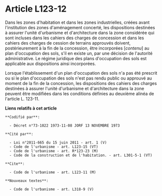 # Article L123-12

Dans les zones d'habitation et dans les zones industrielles, créées avant l'institution des zones d'aménagement concerté, les
dispositions destinées à assurer l'unité d'urbanisme et d'architecture dans la zone considérée qui sont incluses dans les
cahiers des charges de concession et dans les cahiers des charges de cession de terrains approuvés doivent, postérieurement à
la fin de la concession, être incorporées [*contenu*] au plan d'occupation des sols, s'il en existe un, par une décision de
l'autorité administrative. Le régime juridique des plans d'occupation des sols est applicable aux dispositions ainsi
incorporées.

Lorsque l'établissement d'un plan d'occupation des sols n'a pas été prescrit ou si le plan d'occupation des sols n'est pas
rendu public ou approuvé au moment de la fin de la concession, les dispositions des cahiers des charges destinées à assurer
l'unité d'urbanisme et d'architecture dans la zone peuvent être modifiées dans les conditions définies au deuxième alinéa de
l'article L. 123-11.

**Liens relatifs à cet article**

	**Codifié par**:

	  - Décret n°73-1022 1973-11-08 JORF 13 NOVEMBRE 1973

	**Cité par**:

	  - Loi n°2011-665 du 15 juin 2011 - art. 1 (V)
	  - Code de l'urbanisme - art. L123-15 (VT)
	  - Code de l'urbanisme - art. R*123-23 (M)
	  - Code de la construction et de l'habitation. - art. L301-5-1 (VT)

	**Cite**:

	  - Code de l'urbanisme - art. L123-11 (M)

	**Nouveaux textes**:

	  - Code de l'urbanisme - art. L318-9 (V)

